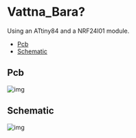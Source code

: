 # Vattna_Bara?

Using an ATtiny84 and a NRF24l01 module.

- [Pcb](#Pcb)
- [Schematic](#Schematic)

## Pcb
![img](https://github.com/Peppson/Vattna_Bara/blob/main/Pcb.png)


## Schematic
![img](https://github.com/Peppson/Vattna_Bara/blob/main/Pcb.png)

